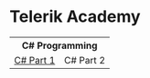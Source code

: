 <html>
  <h1>Telerik Academy</h1>
  <table>
    <tr><th colspan = "2">C# Programming</th></tr>
    <tr>
      <td><a href="https://github.com/Warez888/Telerik-Academy-Homework/tree/master/C%23%20Part%201">C# Part 1</a></td>
      <td>C# Part 2</td>
    </tr>
  </table>
</html>
